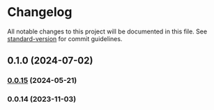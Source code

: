 # Changelog

All notable changes to this project will be documented in this file. See [standard-version](https://github.com/conventional-changelog/standard-version) for commit guidelines.

## 0.1.0 (2024-07-02)

### [0.0.15](https://github.com/FE-Combo/iconfont-component/compare/v0.0.14...v0.0.15) (2024-05-21)

### 0.0.14 (2023-11-03)

